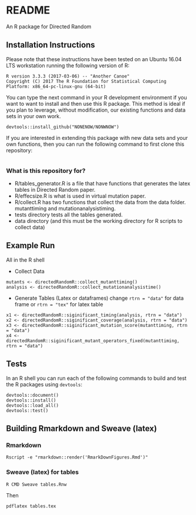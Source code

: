 # README #

An R package for Directed Random

## Installation Instructions

Please note that these instructions have been tested on an Ubuntu 16.04 LTS workstation running the following version of R:

```shell
R version 3.3.3 (2017-03-06) -- "Another Canoe"
Copyright (C) 2017 The R Foundation for Statistical Computing
Platform: x86_64-pc-linux-gnu (64-bit)
```

You can type the next command in your R development environment if you want to want to install and then use this R
package. This method is ideal if you plan to leverage, without modification, our existing functions and data sets in
your own work. 

```shell
devtools::install_github("NONENOW/NONWNOW")
```

If you are interested in extending this package with new data sets and your own functions, then you can run the
following command to first clone this repository:

```shell
```

### What is this repository for? ###

* R/tables_generator.R is a file that have functions that generates the latex tables in Directed Random paper.
* R/effecsize.R is what is used in virtual mutation paper.
* R/collect.R has two functions that collect the data from the data folder. mutanttiming and mutationanalysistiming.
* tests directory tests all the tables generated.
* data directory (and this must be the working directory for R scripts to collect data)

## Example Run
All in the R shell
* Collect Data
```shell
mutants <- directedRandomR::collect_mutanttiming()
analysis <- directedRandomR::collect_mutationanalysistime()
```
* Generate Tables (Latex or dataframes) change `rtrn = "data"` for data frame or `rtrn = "tex"` for latex table

```shell
x1 <- directedRandomR::siginificant_timing(analysis, rtrn = "data")
x2 <- directedRandomR::siginificant_coverage(analysis, rtrn = "data")
x3 <- directedRandomR::siginificant_mutation_score(mutanttiming, rtrn = "data")
x4 <- directedRandomR::siginificant_mutant_operators_fixed(mutanttiming, rtrn = "data")
```

## Tests

In an R shell you can run each of the following commands to build and test the R packages using `devtools`:

```shell
devtools::document()
devtools::install()
devtools::load_all()
devtools::test()
```

## Building Rmarkdown and Sweave (latex)

### Rmarkdown

```shell
Rscript -e "rmarkdown::render('RmarkDownFigures.Rmd')"
```

### Sweave (latex) for tables

```shell
R CMD Sweave tables.Rnw
```

Then

```shell
pdflatex tables.tex
```

